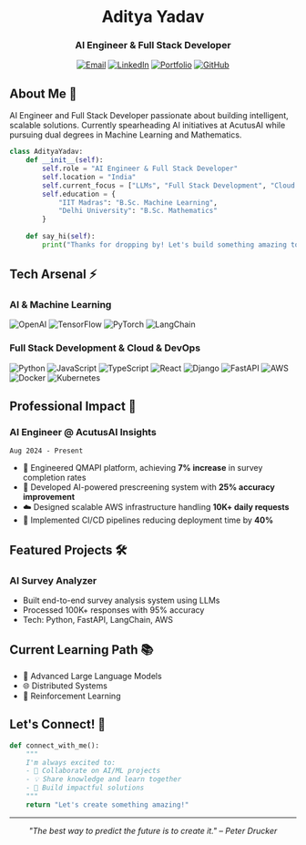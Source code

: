 <div align="center">
  
# Aditya Yadav
### AI Engineer & Full Stack Developer
[![Email](https://img.shields.io/badge/Email-adiworkprofile%40gmail.com-blue?style=flat-square&logo=gmail)](mailto:adiworkprofile@gmail.com)
[![LinkedIn](https://img.shields.io/badge/LinkedIn-Aditya_Yadav-blue?style=flat-square&logo=linkedin)](https://www.linkedin.com/in/2580aditya/)
[![Portfolio](https://img.shields.io/badge/Portfolio-Visit_Now-purple?style=flat-square&logo=aboutdotme)](https://portfolio-x41c.onrender.com)
[![GitHub](https://img.shields.io/badge/GitHub-2580Aditya-black?style=flat-square&logo=github)](https://github.com/aditya0yadav)
</div>

## About Me 🚀

AI Engineer and Full Stack Developer passionate about building intelligent, scalable solutions. Currently spearheading AI initiatives at AcutusAI while pursuing dual degrees in Machine Learning and Mathematics.

```python
class AdityaYadav:
    def __init__(self):
        self.role = "AI Engineer & Full Stack Developer"
        self.location = "India"
        self.current_focus = ["LLMs", "Full Stack Development", "Cloud Architecture"]
        self.education = {
            "IIT Madras": "B.Sc. Machine Learning",
            "Delhi University": "B.Sc. Mathematics"
        }
    
    def say_hi(self):
        print("Thanks for dropping by! Let's build something amazing together.")
```

## Tech Arsenal ⚡

### AI & Machine Learning
![OpenAI](https://img.shields.io/badge/OpenAI-412991?style=for-the-badge&logo=openai&logoColor=white)
![TensorFlow](https://img.shields.io/badge/TensorFlow-FF6F00?style=for-the-badge&logo=tensorflow&logoColor=white)
![PyTorch](https://img.shields.io/badge/PyTorch-EE4C2C?style=for-the-badge&logo=pytorch&logoColor=white)
![LangChain](https://img.shields.io/badge/LangChain-121212?style=for-the-badge&logo=chainlink&logoColor=white)

### Full Stack Development & Cloud & DevOps
![Python](https://img.shields.io/badge/Python-3776AB?style=for-the-badge&logo=python&logoColor=white)
![JavaScript](https://img.shields.io/badge/JavaScript-F7DF1E?style=for-the-badge&logo=javascript&logoColor=black)
![TypeScript](https://img.shields.io/badge/TypeScript-3178C6?style=for-the-badge&logo=typescript&logoColor=white)
![React](https://img.shields.io/badge/React-20232A?style=for-the-badge&logo=react&logoColor=61DAFB)
![Django](https://img.shields.io/badge/Django-092E20?style=for-the-badge&logo=django&logoColor=white)
![FastAPI](https://img.shields.io/badge/FastAPI-009688?style=for-the-badge&logo=fastapi&logoColor=white)
![AWS](https://img.shields.io/badge/AWS-232F3E?style=for-the-badge&logo=amazon-aws&logoColor=white)
![Docker](https://img.shields.io/badge/Docker-2496ED?style=for-the-badge&logo=docker&logoColor=white)
![Kubernetes](https://img.shields.io/badge/Kubernetes-326CE5?style=for-the-badge&logo=kubernetes&logoColor=white)

## Professional Impact 💼

### AI Engineer @ AcutusAI Insights
`Aug 2024 - Present`

- 🎯 Engineered QMAPI platform, achieving **7% increase** in survey completion rates
- 🤖 Developed AI-powered prescreening system with **25% accuracy improvement**
- ☁️ Designed scalable AWS infrastructure handling **10K+ daily requests**
- 🔄 Implemented CI/CD pipelines reducing deployment time by **40%**

## Featured Projects 🛠️

### AI Survey Analyzer
- Built end-to-end survey analysis system using LLMs
- Processed 100K+ responses with 95% accuracy
- Tech: Python, FastAPI, LangChain, AWS

## Current Learning Path 📚

- 📖 Advanced Large Language Models
- 🌐 Distributed Systems
- 🤖 Reinforcement Learning

## Let's Connect! 🤝

```python
def connect_with_me():
    """
    I'm always excited to:
    - 🤝 Collaborate on AI/ML projects
    - 💡 Share knowledge and learn together
    - 🚀 Build impactful solutions
    """
    return "Let's create something amazing!"
```

---
<div align="center">

*"The best way to predict the future is to create it." – Peter Drucker*

</div>
